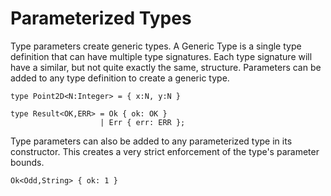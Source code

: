 # Parameterized Types

Type parameters create generic types.
A Generic Type is a single type definition that can have multiple type signatures.
Each type signature will have a similar, but not quite exactly the same, structure.
Parameters can be added to any type definition to create a generic type.

```lsts
type Point2D<N:Integer> = { x:N, y:N }

type Result<OK,ERR> = Ok { ok: OK }
                    | Err { err: ERR };
```

Type parameters can also be added to any parameterized type in its constructor.
This creates a very strict enforcement of the type's parameter bounds.

```lsts
Ok<Odd,String> { ok: 1 }
```
